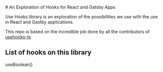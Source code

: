   
</br>
# An Exploration of Hooks for React and Gatsby Apps  
</br>

Use Hooks library is an exploration of the possibilities we use with the use in React and Gastby applications.

This repo is based on the incredible job done by all the contributors of [usehooks-ts](https://github.com/juliencrn/usehooks-ts)

## List of hooks on this library

useBoolean()
